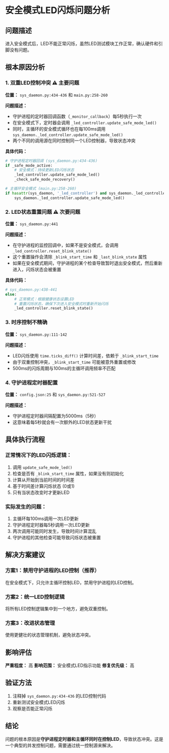 # 安全模式LED闪烁问题分析

## 问题描述

进入安全模式后，LED不能正常闪烁，虽然LED测试模块工作正常，确认硬件和引脚没有问题。

## 根本原因分析

### 1. **双重LED控制冲突** ⚠️ **主要问题**

**位置：** `sys_daemon.py:434-436` 和 `main.py:258-260`

**问题描述：**
- 守护进程的定时器回调函数（`_monitor_callback`）每5秒执行一次
- 在安全模式下，定时器会调用 `_led_controller.update_safe_mode_led()`
- 同时，主循环的安全模式循环也在每100ms调用 `sys_daemon._led_controller.update_safe_mode_led()`
- 两个不同的调用源在同时控制同一个LED控制器，导致状态冲突

**具体代码：**
```python
# 守护进程定时器回调 (sys_daemon.py:434-436)
if _safe_mode_active:
    # 安全模式：持续更新LED闪烁状态
    _led_controller.update_safe_mode_led()
    _check_safe_mode_recovery()

# 主循环安全模式 (main.py:258-260)
if hasattr(sys_daemon, '_led_controller') and sys_daemon._led_controller:
    sys_daemon._led_controller.update_safe_mode_led()
```

### 2. **LED状态重置问题** ⚠️ **次要问题**

**位置：** `sys_daemon.py:441`

**问题描述：**
- 在守护进程的监控回调中，如果不是安全模式，会调用 `_led_controller.reset_blink_state()`
- 这个重置操作会清除 `_blink_start_time` 和 `_last_blink_state` 属性
- 如果在安全模式期间，守护进程的某个检查导致暂时退出安全模式，然后重新进入，闪烁状态会被重置

**具体代码：**
```python
# sys_daemon.py:438-441
else:
    # 正常模式：根据健康状态设置LED
    # 重置闪烁状态，确保下次进入安全模式时重新开始闪烁
    _led_controller.reset_blink_state()
```

### 3. **时序控制不精确**

**位置：** `sys_daemon.py:111-142`

**问题描述：**
- LED闪烁使用 `time.ticks_diff()` 计算时间差，依赖于 `_blink_start_time`
- 由于双重控制冲突，`_blink_start_time` 可能被意外重置或修改
- 500ms的闪烁周期与100ms的主循环调用频率不匹配

### 4. **守护进程定时器配置**

**位置：** `config.json:25` 和 `sys_daemon.py:521-527`

**问题描述：**
- 守护进程定时器间隔配置为5000ms（5秒）
- 这意味着每5秒就会有一次额外的LED状态更新干扰

## 具体执行流程

### 正常情况下的LED闪烁逻辑：
1. 调用 `update_safe_mode_led()`
2. 检查是否有 `_blink_start_time` 属性，如果没有则初始化
3. 计算从开始到当前时间的时间差
4. 基于时间差计算闪烁状态 (0或1)
5. 只有当状态改变时才更新LED

### 实际发生的问题：
1. 主循环每100ms调用一次LED更新
2. 守护进程定时器每5秒调用一次LED更新
3. 两次调用可能同时发生，导致时间计算混乱
4. 守护进程的其他检查可能导致闪烁状态被重置

## 解决方案建议

### 方案1：禁用守护进程的LED控制（推荐）
在安全模式下，只允许主循环控制LED，禁用守护进程的LED控制。

### 方案2：统一LED控制逻辑
将所有LED控制逻辑集中到一个地方，避免双重控制。

### 方案3：改进状态管理
使用更健壮的状态管理机制，避免状态冲突。

## 影响评估

**严重程度：** 高
**影响范围：** 安全模式LED指示功能
**修复优先级：** 高

## 验证方法

1. 注释掉 `sys_daemon.py:434-436` 的LED控制代码
2. 重新测试安全模式LED闪烁
3. 观察是否能正常闪烁

## 结论

问题的根本原因是**守护进程定时器和主循环同时在控制LED**，导致状态冲突。这是一个典型的并发控制问题，需要通过统一控制源来解决。